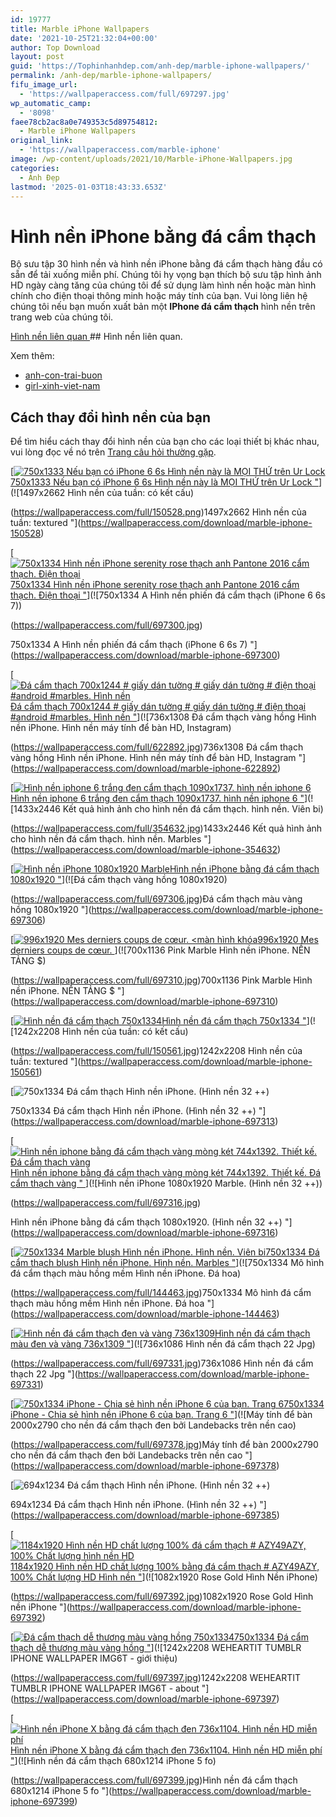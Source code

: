 ```yaml
---
id: 19777
title: Marble iPhone Wallpapers
date: '2021-10-25T21:32:04+00:00'
author: Top Download
layout: post
guid: 'https://Tophinhanhdep.com/anh-dep/marble-iphone-wallpapers/'
permalink: /anh-dep/marble-iphone-wallpapers/
fifu_image_url:
  - 'https://wallpaperaccess.com/full/697297.jpg'
wp_automatic_camp:
  - '8098'
faee78cb2ac8a0e749353c5d89754812:
  - Marble iPhone Wallpapers
original_link:
  - 'https://wallpaperaccess.com/marble-iphone'
image: /wp-content/uploads/2021/10/Marble-iPhone-Wallpapers.jpg
categories:
  - Ảnh Đẹp
lastmod: '2025-01-03T18:43:33.653Z'
---
```

# Hình nền iPhone bằng đá cẩm thạch

Bộ sưu tập 30 hình nền và hình nền iPhone bằng đá cẩm thạch hàng đầu có sẵn để tải xuống miễn phí. Chúng tôi hy vọng bạn thích bộ sưu tập hình ảnh HD ngày càng tăng của chúng tôi để sử dụng làm hình nền hoặc màn hình chính cho điện thoại thông minh hoặc máy tính của bạn. Vui lòng liên hệ chúng tôi nếu bạn muốn xuất bản một **IPhone đá cẩm thạch** hình nền trên trang web của chúng tôi.

[Hình nền liên quan ](#related) ## Hình nền liên quan.

   
 Xem thêm:

   
- [anh-con-trai-buon](https://tophinhanhdep.com/anh-avatar/anh-con-trai-buon/)
- [girl-xinh-viet-nam](https://tophinhanhdep.com/gai-xinh/girl-xinh-viet-nam/)

## Cách thay đổi hình nền của bạn

Để tìm hiểu cách thay đổi hình nền của bạn cho các loại thiết bị khác nhau, vui lòng đọc về nó trên [Trang câu hỏi thường gặp](https://tophinhanhdep.com/faq/).

  
[[![750x1333 Nếu bạn có iPhone 6 6s Hình nền này là MỌI THỨ trên Ur Lock](https://wallpaperaccess.com/full/697297.jpg)750x1333 Nếu bạn có iPhone 6 6s Hình nền này là MỌI THỨ trên Ur Lock "](https://wallpaperaccess.com/download/marble-iphone-697297)](![1497x2662 Hình nền của tuần: có kết cấu)

(https://wallpaperaccess.com/full/150528.png)1497x2662 Hình nền của tuần: textured "](https://wallpaperaccess.com/download/marble-iphone-150528)

[[![750x1334 Hình nền iPhone serenity rose thạch anh Pantone 2016 cẩm thạch.  Điện thoại](https://wallpaperaccess.com/full/697299.jpg)750x1334 Hình nền iPhone serenity rose thạch anh Pantone 2016 cẩm thạch. Điện thoại "](https://wallpaperaccess.com/download/marble-iphone-697299)](![750x1334 A Hình nền phiến đá cẩm thạch (iPhone 6 6s 7))

(https://wallpaperaccess.com/full/697300.jpg)

750x1334 A Hình nền phiến đá cẩm thạch (iPhone 6 6s 7) "](https://wallpaperaccess.com/download/marble-iphone-697300)

[[![Đá cẩm thạch 700x1244 # giấy dán tường # giấy dán tường # điện thoại #android #marbles.  Hình nền](https://wallpaperaccess.com/full/697301.jpg)Đá cẩm thạch 700x1244 # giấy dán tường # giấy dán tường # điện thoại #android #marbles. Hình nền "](https://wallpaperaccess.com/download/marble-iphone-697301)](![736x1308 Đá cẩm thạch vàng hồng Hình nền iPhone.  Hình nền máy tính để bàn HD, Instagram)

(https://wallpaperaccess.com/full/622892.jpg)736x1308 Đá cẩm thạch vàng hồng Hình nền iPhone. Hình nền máy tính để bàn HD, Instagram "](https://wallpaperaccess.com/download/marble-iphone-622892)

[[![Hình nền iphone 6 trắng đen cẩm thạch 1090x1737.  hình nền iphone 6](https://wallpaperaccess.com/full/697303.jpg)Hình nền iphone 6 trắng đen cẩm thạch 1090x1737. hình nền iphone 6 "](https://wallpaperaccess.com/download/marble-iphone-697303)](![1433x2446 Kết quả hình ảnh cho hình nền đá cẩm thạch.  hình nền.  Viên bi)

(https://wallpaperaccess.com/full/354632.jpg)1433x2446 Kết quả hình ảnh cho hình nền đá cẩm thạch. hình nền. Marbles "](https://wallpaperaccess.com/download/marble-iphone-354632)

[[![Hình nền iPhone 1080x1920 Marble](https://wallpaperaccess.com/full/697305.jpg)Hình nền iPhone bằng đá cẩm thạch 1080x1920 "](https://wallpaperaccess.com/download/marble-iphone-697305)](![Đá cẩm thạch vàng hồng 1080x1920)

(https://wallpaperaccess.com/full/697306.jpg)Đá cẩm thạch màu vàng hồng 1080x1920 "](https://wallpaperaccess.com/download/marble-iphone-697306)

[[![996x1920 Mes derniers coups de cœur.  <màn hình khóa](https://wallpaperaccess.com/full/697307.jpg)996x1920 Mes derniers coups de cœur. ](https://wallpaperaccess.com/download/marble-iphone-697307)](![700x1136 Pink Marble Hình nền iPhone.  NỀN TẢNG $)

(https://wallpaperaccess.com/full/697310.jpg)700x1136 Pink Marble Hình nền iPhone. NỀN TẢNG $ "](https://wallpaperaccess.com/download/marble-iphone-697310)

[[![Hình nền đá cẩm thạch 750x1334](https://wallpaperaccess.com/full/697311.jpg)Hình nền đá cẩm thạch 750x1334 "](https://wallpaperaccess.com/download/marble-iphone-697311)](![1242x2208 Hình nền của tuần: có kết cấu)

(https://wallpaperaccess.com/full/150561.jpg)1242x2208 Hình nền của tuần: textured "](https://wallpaperaccess.com/download/marble-iphone-150561)

[![750x1334 Đá cẩm thạch Hình nền iPhone.  (Hình nền 32 ++)](https://wallpaperaccess.com/full/697313.png)

750x1334 Đá cẩm thạch Hình nền iPhone. (Hình nền 32 ++) "](https://wallpaperaccess.com/download/marble-iphone-697313)

[[![Hình nền iphone bằng đá cẩm thạch vàng mòng két 744x1392.  Thiết kế.  Đá cẩm thạch vàng](https://wallpaperaccess.com/full/697314.jpg)Hình nền iphone bằng đá cẩm thạch vàng mòng két 744x1392. Thiết kế. Đá cẩm thạch vàng " ](https://wallpaperaccess.com/download/marble-iphone-697314)](![Hình nền iPhone 1080x1920 Marble.  (Hình nền 32 ++))

(https://wallpaperaccess.com/full/697316.jpg)

Hình nền iPhone bằng đá cẩm thạch 1080x1920. (Hình nền 32 ++) "](https://wallpaperaccess.com/download/marble-iphone-697316)

[[![750x1334 Marble blush Hình nền iPhone.  Hình nền.  Viên bi](https://wallpaperaccess.com/full/354564.jpg)750x1334 Đá cẩm thạch blush Hình nền iPhone. Hình nền. Marbles "](https://wallpaperaccess.com/download/marble-iphone-354564)](![750x1334 Mô hình đá cẩm thạch màu hồng mềm Hình nền iPhone.  Đá hoa)

(https://wallpaperaccess.com/full/144463.jpg)750x1334 Mô hình đá cẩm thạch màu hồng mềm Hình nền iPhone. Đá hoa "](https://wallpaperaccess.com/download/marble-iphone-144463)

[[![Hình nền đá cẩm thạch đen và vàng 736x1309](https://wallpaperaccess.com/full/697324.jpg)Hình nền đá cẩm thạch màu đen và vàng 736x1309 "](https://wallpaperaccess.com/download/marble-iphone-697324)](![736x1086 Hình nền đá cẩm thạch 22 Jpg)

(https://wallpaperaccess.com/full/697331.jpg)736x1086 Hình nền đá cẩm thạch 22 Jpg "](https://wallpaperaccess.com/download/marble-iphone-697331)

[[![750x1334 iPhone - Chia sẻ hình nền iPhone 6 của bạn.  Trang 6](https://wallpaperaccess.com/full/697374.jpg)750x1334 iPhone - Chia sẻ hình nền iPhone 6 của bạn. Trang 6 "](https://wallpaperaccess.com/download/marble-iphone-697374)](![Máy tính để bàn 2000x2790 cho nền đá cẩm thạch đen bởi Landebacks trên nền cao)

(https://wallpaperaccess.com/full/697378.jpg)Máy tính để bàn 2000x2790 cho nền đá cẩm thạch đen bởi Landebacks trên nền cao "](https://wallpaperaccess.com/download/marble-iphone-697378)

[![694x1234 Đá cẩm thạch Hình nền iPhone.  (Hình nền 32 ++)](https://wallpaperaccess.com/full/697385.png)

694x1234 Đá cẩm thạch Hình nền iPhone. (Hình nền 32 ++) "](https://wallpaperaccess.com/download/marble-iphone-697385)

[[![1184x1920 Hình nền HD chất lượng 100% đá cẩm thạch # AZY49AZY, 100% Chất lượng hình nền HD](https://wallpaperaccess.com/full/697389.jpg)1184x1920 Hình nền HD chất lượng 100% bằng đá cẩm thạch # AZY49AZY, 100% Chất lượng HD Hình nền "](https://wallpaperaccess.com/download/marble-iphone-697389)](![1082x1920 Rose Gold Hình Nền iPhone)

(https://wallpaperaccess.com/full/697392.jpg)1082x1920 Rose Gold Hình nền iPhone "](https://wallpaperaccess.com/download/marble-iphone-697392)

[[![Đá cẩm thạch dễ thương màu vàng hồng 750x1334](https://wallpaperaccess.com/full/697396.jpg)750x1334 Đá cẩm thạch dễ thương màu vàng hồng "](https://wallpaperaccess.com/download/marble-iphone-697396)](![1242x2208 WEHEARTIT TUMBLR IPHONE WALLPAPER IMG6T - giới thiệu)

(https://wallpaperaccess.com/full/697397.jpg)1242x2208 WEHEARTIT TUMBLR IPHONE WALLPAPER IMG6T - about "](https://wallpaperaccess.com/download/marble-iphone-697397)

[[![Hình nền iPhone X bằng đá cẩm thạch đen 736x1104.  Hình nền HD miễn phí](https://wallpaperaccess.com/full/697398.jpg)Hình nền iPhone X bằng đá cẩm thạch đen 736x1104. Hình nền HD miễn phí "](https://wallpaperaccess.com/download/marble-iphone-697398)](![Hình nền đá cẩm thạch 680x1214 iPhone 5 fo)

(https://wallpaperaccess.com/full/697399.jpg)Hình nền đá cẩm thạch 680x1214 iPhone 5 fo "](https://wallpaperaccess.com/download/marble-iphone-697399)
